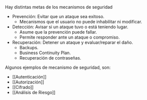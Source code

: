Hay distintas metas de los mecanismos de seguridad

- Prevención: Evitar que un ataque sea exitoso.
  - Mecanismos que el usuario no puede inhabilitar ni modificar.
- Detección: Avisar si un ataque tuvo o está teniendo lugar.
  - Asume que la prevención puede fallar.
  - Permite responder ante un ataque o compromiso.
- Recuperación: Detener un ataque y evaluar/reparar el daño.
  - Backups.
  - Business Continuity Plan.
  - Recuperación de contraseñas.

Algunos ejemplos de mecanismo de seguridad, son:

- [[Autenticación]]
- [[Autorización]]
- [[Cifrado]]
- [[Análisis de Riesgo]]
